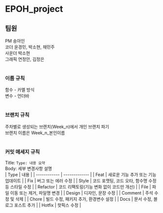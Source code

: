 # EPOH_project

## 팀원
PM 송아인 </br>
코더 윤경민, 박소현, 채민주 </br>
사운더 박소현 </br>
그래픽 연정안, 김정은 </br>
</br>
### 이름 규칙</br>
함수 - 카멜 방식</br>
변수 - 언더바</br>
</br>
### 브랜치 규칙</br>
주차별로 생성되는 브랜치(Week_n)에서 개인 브랜치 파기</br>
브랜치 이름은 Week_n_본인이름</br>
</br>
### 커밋 메세지 규칙</br>
Title: `Type: 내용 요약`</br>
Body: 세부 변경사항 설명</br>
| Type | 내용 |
| ------------ | ------------- |
| Feat | 새로운 기능 추가 또는 기능 업데이트 |
| Fix | 버그 또는 에러 수정 |
| Style | 코드 포맷팅, 코드 오타, 함수명 수정 등 스타일 수정 |
| Refactor | 코드 리팩토링(기능 변화 없이 코드만 개선) |
| File | 파일 이동 또는 제거, 파일명 변경 |
| Design | 디자인, 문장 수정 |
| Comment | 주석 수정 및 삭제 |
| Chore | 빌드 수정, 패키지 추가, 환경변수 설정 |
| Docs | 문서 수정, 블로그 포스트 추가 |
| Hotfix | 핫픽스 수정 |

